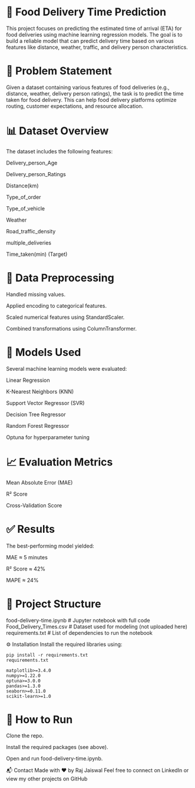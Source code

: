 # 🚚 Food Delivery Time Prediction
This project focuses on predicting the estimated time of arrival (ETA) for food deliveries using machine learning regression models. The goal is to build a reliable model that can predict delivery time based on various features like distance, weather, traffic, and delivery person characteristics.

# 📌 Problem Statement
Given a dataset containing various features of food deliveries (e.g., distance, weather, delivery person ratings), the task is to predict the time taken for food delivery. This can help food delivery platforms optimize routing, customer expectations, and resource allocation.

# 📊 Dataset Overview
The dataset includes the following features:

Delivery_person_Age

Delivery_person_Ratings

Distance(km)

Type_of_order

Type_of_vehicle

Weather

Road_traffic_density

multiple_deliveries

Time_taken(min) (Target)

# 🧹 Data Preprocessing
Handled missing values.

Applied encoding to categorical features.

Scaled numerical features using StandardScaler.

Combined transformations using ColumnTransformer.

# 🧠 Models Used
Several machine learning models were evaluated:

Linear Regression

K-Nearest Neighbors (KNN)

Support Vector Regressor (SVR)

Decision Tree Regressor

Random Forest Regressor

Optuna for hyperparameter tuning

# 📈 Evaluation Metrics
Mean Absolute Error (MAE)

R² Score

Cross-Validation Score

# ✅ Results
The best-performing model yielded:

MAE ≈ 5 minutes

R² Score ≈ 42%

MAPE ≈ 24%

# 📁 Project Structure

food-delivery-time.ipynb      # Jupyter notebook with full code
Food_Delivery_Times.csv       # Dataset used for modeling (not uploaded here)
requirements.txt              # List of dependencies to run the notebook

⚙️ Installation
Install the required libraries using:

```
pip install -r requirements.txt
requirements.txt

matplotlib>=3.4.0
numpy>=1.22.0
optuna>=3.0.0
pandas>=1.3.0
seaborn>=0.11.0
scikit-learn>=1.0
```
# 📌 How to Run
Clone the repo.

Install the required packages (see above).

Open and run food-delivery-time.ipynb.

📬 Contact
Made with ❤️ by Raj Jaiswal
Feel free to connect on LinkedIn or view my other projects on GitHub
